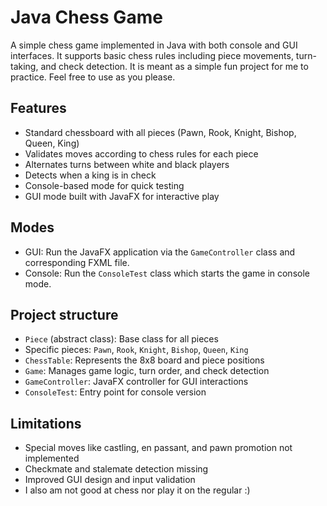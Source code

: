 # Java Chess Game

A simple chess game implemented in Java with both console and GUI interfaces. It supports basic chess rules including piece movements, turn-taking, and check detection.
It is meant as a simple fun project for me to practice. Feel free to use as you please.

## Features
- Standard chessboard with all pieces (Pawn, Rook, Knight, Bishop, Queen, King)
- Validates moves according to chess rules for each piece
- Alternates turns between white and black players
- Detects when a king is in check
- Console-based mode for quick testing
- GUI mode built with JavaFX for interactive play

## Modes
- GUI: Run the JavaFX application via the `GameController` class and corresponding FXML file.
- Console: Run the `ConsoleTest` class which starts the game in console mode.

## Project structure
- `Piece` (abstract class): Base class for all pieces
- Specific pieces: `Pawn`, `Rook`, `Knight`, `Bishop`, `Queen`, `King`
- `ChessTable`: Represents the 8x8 board and piece positions
- `Game`: Manages game logic, turn order, and check detection
- `GameController`: JavaFX controller for GUI interactions
- `ConsoleTest`: Entry point for console version

## Limitations
- Special moves like castling, en passant, and pawn promotion not implemented
- Checkmate and stalemate detection missing
- Improved GUI design and input validation
- I also am not good at chess nor play it on the regular :)
